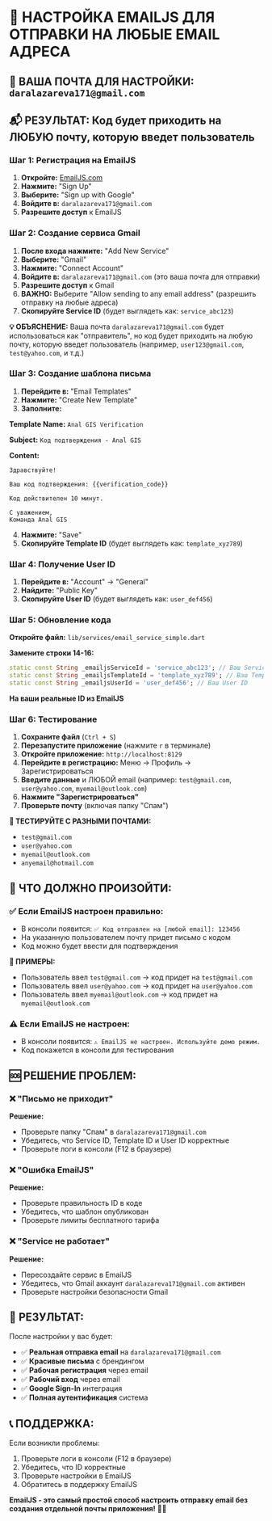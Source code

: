 # 📧 НАСТРОЙКА EMAILJS ДЛЯ ОТПРАВКИ НА ЛЮБЫЕ EMAIL АДРЕСА

## 🎯 **ВАША ПОЧТА ДЛЯ НАСТРОЙКИ:** `daralazareva171@gmail.com`
## 📬 **РЕЗУЛЬТАТ:** Код будет приходить на ЛЮБУЮ почту, которую введет пользователь

### **Шаг 1: Регистрация на EmailJS**

1. **Откройте:** [EmailJS.com](https://www.emailjs.com/)
2. **Нажмите:** "Sign Up"
3. **Выберите:** "Sign up with Google"
4. **Войдите в:** `daralazareva171@gmail.com`
5. **Разрешите доступ** к EmailJS

### **Шаг 2: Создание сервиса Gmail**

1. **После входа нажмите:** "Add New Service"
2. **Выберите:** "Gmail"
3. **Нажмите:** "Connect Account"
4. **Войдите в:** `daralazareva171@gmail.com` (это ваша почта для отправки)
5. **Разрешите доступ** к Gmail
6. **ВАЖНО:** Выберите "Allow sending to any email address" (разрешить отправку на любые адреса)
7. **Скопируйте Service ID** (будет выглядеть как: `service_abc123`)

**💡 ОБЪЯСНЕНИЕ:** Ваша почта `daralazareva171@gmail.com` будет использоваться как "отправитель", но код будет приходить на любую почту, которую введет пользователь (например, `user123@gmail.com`, `test@yahoo.com`, и т.д.)

### **Шаг 3: Создание шаблона письма**

1. **Перейдите в:** "Email Templates"
2. **Нажмите:** "Create New Template"
3. **Заполните:**

**Template Name:** `Anal GIS Verification`

**Subject:** `Код подтверждения - Anal GIS`

**Content:**
```
Здравствуйте!

Ваш код подтверждения: {{verification_code}}

Код действителен 10 минут.

С уважением,
Команда Anal GIS
```

4. **Нажмите:** "Save"
5. **Скопируйте Template ID** (будет выглядеть как: `template_xyz789`)

### **Шаг 4: Получение User ID**

1. **Перейдите в:** "Account" → "General"
2. **Найдите:** "Public Key"
3. **Скопируйте User ID** (будет выглядеть как: `user_def456`)

### **Шаг 5: Обновление кода**

**Откройте файл:** `lib/services/email_service_simple.dart`

**Замените строки 14-16:**
```dart
static const String _emailjsServiceId = 'service_abc123'; // Ваш Service ID
static const String _emailjsTemplateId = 'template_xyz789'; // Ваш Template ID
static const String _emailjsUserId = 'user_def456'; // Ваш User ID
```

**На ваши реальные ID из EmailJS**

### **Шаг 6: Тестирование**

1. **Сохраните файл** (`Ctrl + S`)
2. **Перезапустите приложение** (нажмите `r` в терминале)
3. **Откройте приложение:** `http://localhost:8129`
4. **Перейдите в регистрацию:** Меню → Профиль → Зарегистрироваться
5. **Введите данные** и ЛЮБОЙ email (например: `test@gmail.com`, `user@yahoo.com`, `myemail@outlook.com`)
6. **Нажмите "Зарегистрироваться"**
7. **Проверьте почту** (включая папку "Спам")

**🧪 ТЕСТИРУЙТЕ С РАЗНЫМИ ПОЧТАМИ:**
- `test@gmail.com`
- `user@yahoo.com` 
- `myemail@outlook.com`
- `anyemail@hotmail.com`

## 📧 **ЧТО ДОЛЖНО ПРОИЗОЙТИ:**

### ✅ **Если EmailJS настроен правильно:**
- В консоли появится: `✅ Код отправлен на [любой email]: 123456`
- На указанную пользователем почту придет письмо с кодом
- Код можно будет ввести для подтверждения

**📧 ПРИМЕРЫ:**
- Пользователь ввел `test@gmail.com` → код придет на `test@gmail.com`
- Пользователь ввел `user@yahoo.com` → код придет на `user@yahoo.com`
- Пользователь ввел `myemail@outlook.com` → код придет на `myemail@outlook.com`

### ⚠️ **Если EmailJS не настроен:**
- В консоли появится: `⚠️ EmailJS не настроен. Используйте демо режим.`
- Код покажется в консоли для тестирования

## 🆘 **РЕШЕНИЕ ПРОБЛЕМ:**

### ❌ **"Письмо не приходит"**
**Решение:**
- Проверьте папку "Спам" в `daralazareva171@gmail.com`
- Убедитесь, что Service ID, Template ID и User ID корректные
- Проверьте логи в консоли (F12 в браузере)

### ❌ **"Ошибка EmailJS"**
**Решение:**
- Проверьте правильность ID в коде
- Убедитесь, что шаблон опубликован
- Проверьте лимиты бесплатного тарифа

### ❌ **"Service не работает"**
**Решение:**
- Пересоздайте сервис в EmailJS
- Убедитесь, что Gmail аккаунт `daralazareva171@gmail.com` активен
- Проверьте настройки безопасности Gmail

## 🎉 **РЕЗУЛЬТАТ:**

После настройки у вас будет:
- ✅ **Реальная отправка email** на `daralazareva171@gmail.com`
- ✅ **Красивые письма** с брендингом
- ✅ **Рабочая регистрация** через email
- ✅ **Рабочий вход** через email
- ✅ **Google Sign-In** интеграция
- ✅ **Полная аутентификация** система

## 📞 **ПОДДЕРЖКА:**

Если возникли проблемы:
1. Проверьте логи в консоли (F12 в браузере)
2. Убедитесь, что ID корректные
3. Проверьте настройки в EmailJS
4. Обратитесь в поддержку EmailJS

**EmailJS - это самый простой способ настроить отправку email без создания отдельной почты приложения!** 📧✨
